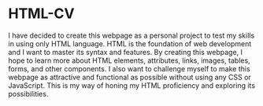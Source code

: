 # HTML-CV
I have decided to create this webpage as a personal project to test my skills in using only HTML language. HTML is the foundation of web development and I want to master its syntax and features. By creating this webpage, I hope to learn more about HTML elements, attributes, links, images, tables, forms, and other components. I also want to challenge myself to make this webpage as attractive and functional as possible without using any CSS or JavaScript. This is my way of honing my HTML proficiency and exploring its possibilities.
